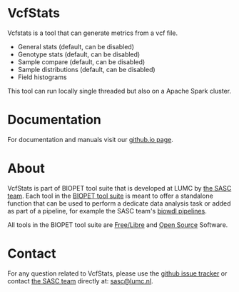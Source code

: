 # VcfStats


Vcfstats is a tool that can generate metrics from a vcf file.

 - General stats (default, can be disabled)
 - Genotype stats (default, can be disabled)
 - Sample compare (default, can be disabled)
 - Sample distributions (default, can be disabled)
 - Field histograms

This tool can run locally single threaded but also on a Apache Spark cluster.
    

# Documentation

For documentation and manuals visit our [github.io page](https://biopet.github.io/vcfstats).

# About


VcfStats is part of BIOPET tool suite that is developed at LUMC by [the SASC team](http://sasc.lumc.nl/).
Each tool in the [BIOPET tool suite](https://github.com/biopet/) is meant to offer a standalone function that can be used to perform a
dedicate data analysis task or added as part of a pipeline, for example the SASC team's [biowdl pipelines](https://github.com/biowdl).

All tools in the BIOPET tool suite are [Free/Libre](https://www.gnu.org/philosophy/free-sw.html) and
[Open Source](https://opensource.org/osd) Software.
    

# Contact


<p>
  <!-- Obscure e-mail address for spammers -->
For any question related to VcfStats, please use the
<a href='https://github.com/biopet/vcfstats/issues'>github issue tracker</a>
or contact
 <a href='http://sasc.lumc.nl/'>the SASC team</a> directly at: <a href='&#109;&#97;&#105;&#108;&#116;&#111;&#58;&#115;&#97;&#115;&#99;&#64;&#108;&#117;&#109;&#99;&#46;&#110;&#108;'>
&#115;&#97;&#115;&#99;&#64;&#108;&#117;&#109;&#99;&#46;&#110;&#108;</a>.
</p>

     

